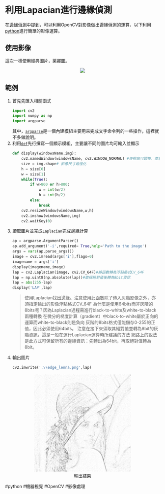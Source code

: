 

# 利用Lapacian進行邊緣偵測
在[邊緣偵測](OpenCV邊緣偵測)中提到，可以利用OpenCV對影像做出邊緣偵測的運算，以下利用[python](%E4%BD%BF%E7%94%A8Python)進行簡單的影像運算。

## 使用影像
這次一樣使用經典圖片，萊娜圖。
<center> <img src="https://upload.wikimedia.org/wikipedia/zh/3/34/Lenna.jpg"> </center>

## 範例
1. 首先先匯入相關函式
	```py
	import cv2
	import numpy as np
	import argparse
	```
	其中，[`argparse`](argparse.md)是一個內建模組主要用來完成文字命令列的一些操作，這裡就不多做說明。
2. 利用[`def`](python_def語句)先行撰寫一個顯示模組，主要讓不同的圖片均可輸入並顯示
	```python
	def display(windowsName,img):
		cv2.namedWindow(windowsName, cv2.WINDOW_NORMAL) #使視窗可調整，並命名
		size = img.shape# 影像尺寸最佳化
		h = size[0]
		w = size[1]
		while(True):
			if w>800 or h>800:
				w = int(w/2)
				h = int(h/2)
			else:
				break
		cv2.resizeWindow(windowsName,w,h)
		cv2.imshow(windowsName,img)
		cv2.waitKey(0)
	```
3. 讀取圖片並完成`Laplacian`完成邊緣計算
	```py
	ap = argparse.ArgumentParser()
	ap.add_argument('-i',required= True,help='Path to the image')
	args = vars(ap.parse_args())
	image = cv2.imread(args['i'],flags=0)
	imagename = args['i']
	display(imagename,image)
	lap = cv2.Laplacian(image, cv2.CV_64F)#將函數轉為浮點格式CV_64F
	lap = np.uint8(np.absolute(lap))#取得絕對值後轉為8bit資訊
	lap = abs(255-lap)
	display('LAP',lap)
	```
	>使用Laplacian找出邊緣。注意使用此函數除了傳入灰階影像之外，亦須指定輸出的影像浮點格式CV_64F
	為什麼是使用64bits而非灰階的8bits呢？因為Laplacian過程需進行black-to-white及white-to-black兩種轉換
	在微分的梯度計算（gradient）中black-to-white屬於正向的運算而white-to-black則是負向
	灰階的8bits格式僅能儲存0-255的正值，因此必須使用64bits。
	注意在接下來須取其絕對值並轉為8bit的灰階資訊，這是一般在運行Laplacian運算時所建議的方法
	網路上的說法是此方式可保留所有的邊緣資訊：先轉出為64bit，再取絕對值轉為8bit。
4. 輸出圖片
	```py
	cv2.imwrite('.\\edge_lenna.png',lap)
	```

<center><img src="https://github.com/edwardhome/Notebook/blob/main/opencv_test/edge_lenna.png?raw=true"></center>

<center>輸出結果</center>

#python  #機器視覺  #OpenCV  #影像處理